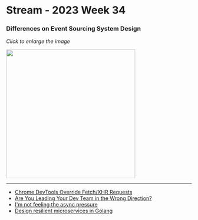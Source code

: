# Stream - 2023 Week 34

### Differences on Event Sourcing System Design

_Click to enlarge the image_

<a href="https://github.com/primalskill/til/assets/489775/0a17ec12-2e02-4995-8106-0fdea66a1c10" target="_blank"><img src="https://github.com/primalskill/til/assets/489775/0a17ec12-2e02-4995-8106-0fdea66a1c10" width="350" /></a>

---

- [Chrome DevTools Override Fetch/XHR Requests](https://developer.chrome.com/docs/devtools/overrides/)
- [Are You Leading Your Dev Team in the Wrong Direction?](https://devinterrupted.substack.com/p/are-you-leading-your-dev-team-in)
- [I'm not feeling the async pressure](https://lucumr.pocoo.org/2020/1/1/async-pressure/)
- [Design resilient microservices in Golang](https://rkiselenko.dev/blog/resilient-microservice/)
